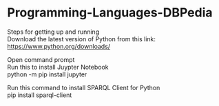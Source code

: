 # Programming-Languages-DBPedia
Steps for getting up and running<br>
Download the latest version of Python from this link:<br>
https://www.python.org/downloads/<br>

Open command prompt<br>
Run this to install Juypter Notebook<br>
python -m pip install jupyter<br>

Run this command to install SPARQL Client for Python<br>
pip install sparql-client<br>
